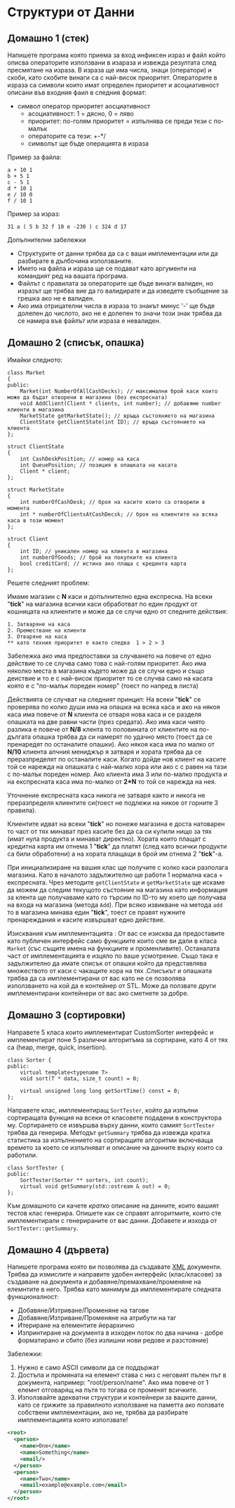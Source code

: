 Структури от Данни
==================

## Домашно 1 (стек)
Напишете програма която приема за вход инфиксен израз и файл който описва операторите използвани в изараза и извежда резултата след пресмятане на израза. В израза ще има числа, знаци (оператори) и скоби, като скобите винаги са с най-висок приоритет. Операторите в израза са символи които имат определен приоритет и асоциативност описани във входния фаил в следния формат:
 - символ оператор приоритет аосциативност
   - асоциативност: 1 = дясно, 0 = ляво
   - приоритет: по-голям приоритет = изпълнява се преди тези с по-малък
   - операторите са тези: +-*/
   - символът ще бъде операцията в израза

Пример за файла:
```
a + 10 1
b + 5 1
c - 5 1
d * 10 1
e / 10 0
f / 10 1
```
Пример за израз:
```
31 a ( 5 b 32 f 10 e -230 ) c 324 d 17
```

Допълнителни забележки
 - Структурите от данни трябва да са с ваши имплементации или да разбирате в дълбочина използваните.
 - Името на файла и израза ще се подават като аргументи на командият ред на вашата програма.
 - Файлът с правилата за операторите ще бъде винаги валиден, но изразът ще трябва вие да го валидирате и да изведете съобщение за грешка ако не е валиден.
 - Ако има отрицателни числа в израза то знакът минус '-' ще бъде долепен до числото, ако не е долепен то значи този знак трябва да се намира във файлът или израза е невалиден.


 
 

## Домашно 2 (списък, опашка)
Имайки следното:
```
class Market 
{
public:
    Market(int NumberOfAllCashDecks); // максимални брой каси които може да бъдат отворени в магазина (без експресната)
    void AddClient(Client * clients, int number); // добавяме number клиенти в магазина
    MarketState getMarketState(); // връща състоянието на магазина
    ClientState getClientState(int ID); // връща състоянието на клиента
};

struct ClientState
{
    int CashDeskPosition; // номер на каса
    int QueuePosition; // позиция в опашката на касата
    Client * client;
};

struct MarketState
{
    int numberOfCashDesk; // броя на касите които са отворили в момента
    int * numberOfClientsAtCashDecsk; // броя на клиентите на всяка каса в този момент 
};

struct Client
{
    int ID; // уникален номер на клиента в магазина
    int numberOfGoods; // брой на покупките на клиента
    bool creditCard; // истина ако плаща с крединта карта
};
```
Решете следният проблем:

Имаме магазин с **N** каси и допълнително една експресна. На всеки "**tick**" на магазина всички каси обработват по един продукт от кошницата на клиентите и може да се случи едно от следните действия:

  
    1. Затваряне на каса
    2. Преместване на клиенти
    3. Отваряне на каса
    ** като техния приоритет е както следва  1 > 2 > 3

Забележка  ако има предпоставки за случването на повече от едно действие то се случва само това с най-голям приоритет. Ако има няколко места в магазина където може да се случи едно и също деиствие и то е с най-висок приоритет то се случва само на касата която е с "по-малък пореден номер" (тоест по напред в листа)

Действията се случват на следният принцип:
На всеки "**tick**" се проверява по колко души има на опашка на всяка каса и ако на някоя каса има повече от **N** клиента се отваря нова каса и се разделя опашката на две равни части (през средата). Ако има каси чиято разлика е повече от **N/8** клента то половината от клиентите на по-дългата опашка трябва да си намерят по удачно място (тоест да се пренаредят по останалите опашки). Ако някоя каса има по малко от **N/10** клиента алчния мениджър я затваря и хората трябва да се преразпределят по останалите каси. Когато дойде нов клиент на касите той се нарежда на опашката с най-малко хора или ако с с равен на тази с по-малък пореден номер. Ако клиента има 3 или по-малко продукта и на експресната каса има по-малко от __2*N__ то той се нарежда на нея.

Уточнение експресната каса никога не затваря както и никога не преразпределя клиентите си(тоест не подлежи на никое от горните 3 правила).

Клиентите идват на всеки "**tick**" но понеже магазина е доста натоварен то част от тях минават през касите без да са си купили нищо за тях (имат нула продукта и минават директно). Хората които плащат с кредитна карта им отнема 1 "**tick**" да платят (след като всички продукти са били обработени) а на хората плащащи в брой им отнема 2 "**tick**"-а.


При инициализиране на вашия клас ще получите с колко каси разполага магазина. Като в началото задължително ще работи 1 нормална каса + експресната. Чрез методите ```getClientState``` и ```getМаrketState``` ще искаме да можем да следим текущото състояние на магазина като информация за клента ще получаваме като го търсим по ID-то му което ще получава на входа на магазина (метода ```Add```). При всяко извикване на метода ```add``` то в магазина минава един "**tick**", тоест се правят нужните пренареждания и касите извършват едно действие.


Изисквания към имплементацията :
От вас се изисква да предоставите като публичен интерфейс само функциите които сме ви дали в класа ```Market``` (със същите имена на функциите и променливите). Останалата част от имплементацията е изцяло по ваше усмотрение. Също така е задължително да имате списък от опашки който да представлява множеството от каси с чакащите хора на тях .Списъкът и опашката трябва да са имплементирани от вас като не се позволява използването на кой да е  контейнер от STL. Може да ползвате други имплементирани контейнери от вас ако сметнете за добре.


## Домашно 3 (сортировки)

Направете 5 класа които имплементират CustomSorter интерфейс и имплементират поне 5 различни алгоритъма за сортиране, като 4 от тях са (heap, merge, quick, insertion).
```
class Sorter {
public:
    virtual template<typename T>
    void sort(T * data, size_t count) = 0;

    virtual unsigned long long getSortTime() const = 0;
};
```

Направете клас, имплементиращ ```SortTester```, който да изпълни сортиращата функция на всеки от класовете подадени в конструктора му. Сортирането се извършва върху данни, които самият ```SortTester``` трябва да генерира. Методът ```getSummary``` трябва да извежда кратка статистика за изпълнението на сортиращите алгоритми включваща времето за което се изпълняват и описание на данните върху които са работили.

```
class SortTester {
public:
    SortTester(Sorter ** sorters, int count);
    virtual void getSummary(std::ostream & out) = 0;
};
```

Към домашното си качете _кратко_ описание на данните, които вашият тестов клас генерира. Опишете как се справят алгоритмите, които сте имплементирали с генерираните от вас данни. Добавете и изхода от ```SortTester::getSummary```.



## Домашно 4 (дървета)

Напишете програма която ви позволява да създавате [XML](http://en.wikipedia.org/wiki/XML) документи. Трябва да измислите и направите удобен интерфейс (клас/класове) за създаване на документа и добавяне/премахване/променяне на елемнтите в него. Трябва като минимум да имплементирате следната функционалност:

  * Добавяне/Изтриване/Променяне на тагове
  * Добавяне/Изтриване/Променяне на атрибути на таг
  * Итериране на елементите йерархично
  * Изпринтиране на документа в изходен поток по два начина - добре форматирано и сбито (без излишни нови редове и разстояние)

Забележки:
 1. Нужно е само ASCII символи да се поддържат
 2. Достъпа и промяната на елемент става с низ с неговият пълен път в документа, например: "root/person/name". Ако има повече от 1 елемнт отговарящ на пътя то тогава се променят всичките.
 3. Използвайте адекватни структури и контейнери за вашите данни, като се грижите за правилното използване на паметта ако ползвате собствени имплементации, ако не, трябва да разбирате имплементацията която използвате!

```XML
<root>
  <person>
    <name>One</name>
    <name>Something</name>
    <email/>
  </person>
  <person>
    <name>Two</name>
    <email>example@example.com</email>
  </person>
</root>
```
